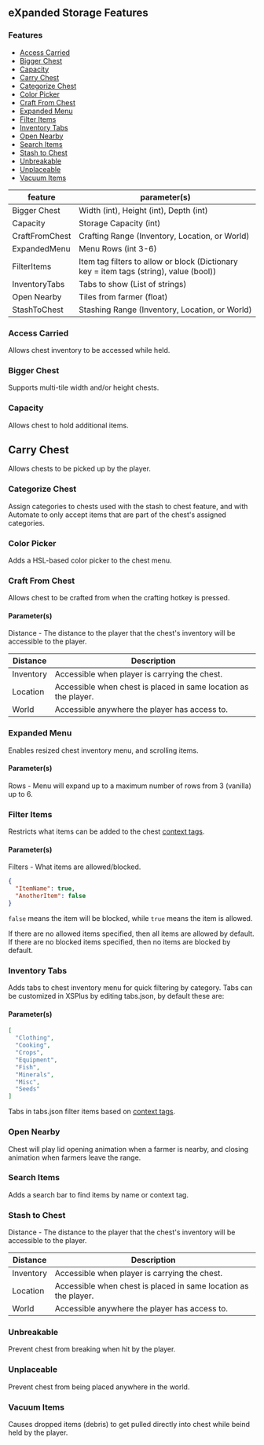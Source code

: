 ﻿## eXpanded Storage Features

### Features

* [Access Carried](#access-carried)
* [Bigger Chest](#bigger-chest)
* [Capacity](#capacity)
* [Carry Chest](#carry-chest)
* [Categorize Chest](#categorize-chest)
* [Color Picker](#color-picker)
* [Craft From Chest](#craft-from-chest)
* [Expanded Menu](#expanded-menu)
* [Filter Items](#filter-items)
* [Inventory Tabs](#inventory-tabs)
* [Open Nearby](#open-nearby)
* [Search Items](#search-items)
* [Stash to Chest](#stash-to-chest)
* [Unbreakable](#unbreakable)
* [Unplaceable](#unplaceable)
* [Vacuum Items](#vacuum-items)

feature         | parameter(s)
----------------|--------------
Bigger Chest    | Width (int), Height (int), Depth (int)
Capacity        | Storage Capacity (int)
CraftFromChest  | Crafting Range (Inventory, Location, or World)
ExpandedMenu    | Menu Rows (int 3-6)
FilterItems     | Item tag filters to allow or block (Dictionary key = item tags (string), value (bool)) 
InventoryTabs   | Tabs to show (List of strings)
Open Nearby     | Tiles from farmer (float)
StashToChest    | Stashing Range (Inventory, Location, or World)

### Access Carried

Allows chest inventory to be accessed while held.

### Bigger Chest

Supports multi-tile width and/or height chests.

### Capacity

Allows chest to hold additional items.

## Carry Chest

Allows chests to be picked up by the player.

### Categorize Chest

Assign categories to chests used with the stash to chest feature, and with Automate to only accept items that are part
of the chest's assigned categories.

### Color Picker

Adds a HSL-based color picker to the chest menu.

### Craft From Chest

Allows chest to be crafted from when the crafting hotkey is pressed.

#### Parameter(s)

Distance - The distance to the player that the chest's inventory will be accessible to the player.

Distance    | Description
------------|-------------
Inventory   | Accessible when player is carrying the chest.
Location    | Accessible when chest is placed in same location as the player.
World       | Accessible anywhere the player has access to.

### Expanded Menu

Enables resized chest inventory menu, and scrolling items.

#### Parameter(s)

Rows - Menu will expand up to a maximum number of rows from 3 (vanilla) up to 6.

### Filter Items

Restricts what items can be added to the
chest [context tags](https://github.com/ImJustMatt/StardewMods/blob/develop/XSLite/docs/content-pack.md#context-tags).

#### Parameter(s)

Filters - What items are allowed/blocked.

```json
{
  "ItemName": true,
  "AnotherItem": false
}
```

`false` means the item will be blocked, while `true` means the item is allowed.

If there are no allowed items specified, then all items are allowed by default.  
If there are no blocked items specified, then no items are blocked by default.

### Inventory Tabs

Adds tabs to chest inventory menu for quick filtering by category. Tabs can be customized in XSPlus by editing
tabs.json, by default these are:

#### Parameter(s)

```json
[
  "Clothing",
  "Cooking",
  "Crops",
  "Equipment",
  "Fish",
  "Minerals",
  "Misc",
  "Seeds"
]
```

Tabs in tabs.json filter items based
on [context tags](https://github.com/ImJustMatt/StardewMods/blob/develop/XSLite/docs/content-pack.md#context-tags).

### Open Nearby

Chest will play lid opening animation when a farmer is nearby, and closing animation when farmers leave the range.

### Search Items

Adds a search bar to find items by name or context tag.

### Stash to Chest

Distance - The distance to the player that the chest's inventory will be accessible to the player.

Distance    | Description
------------|-------------
Inventory   | Accessible when player is carrying the chest.
Location    | Accessible when chest is placed in same location as the player.
World       | Accessible anywhere the player has access to.

### Unbreakable

Prevent chest from breaking when hit by the player.

### Unplaceable

Prevent chest from being placed anywhere in the world.

### Vacuum Items

Causes dropped items (debris) to get pulled directly into chest while beind held by the player.
